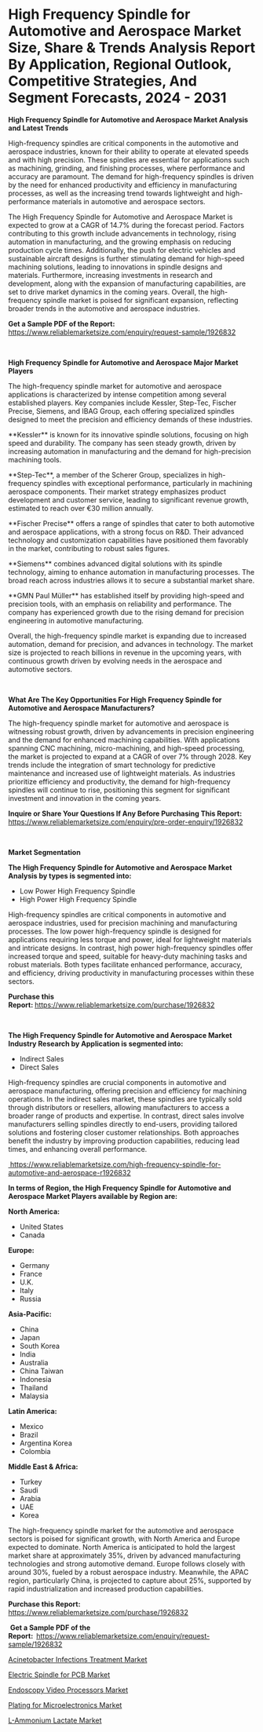 <p><h1>High Frequency Spindle for Automotive and Aerospace Market Size, Share & Trends Analysis Report By Application, Regional Outlook, Competitive Strategies, And Segment Forecasts, 2024 - 2031</h1></p><p><strong>High Frequency Spindle for Automotive and Aerospace Market Analysis and Latest Trends</strong></p>
<p><p>High-frequency spindles are critical components in the automotive and aerospace industries, known for their ability to operate at elevated speeds and with high precision. These spindles are essential for applications such as machining, grinding, and finishing processes, where performance and accuracy are paramount. The demand for high-frequency spindles is driven by the need for enhanced productivity and efficiency in manufacturing processes, as well as the increasing trend towards lightweight and high-performance materials in automotive and aerospace sectors.</p><p>The High Frequency Spindle for Automotive and Aerospace Market is expected to grow at a CAGR of 14.7% during the forecast period. Factors contributing to this growth include advancements in technology, rising automation in manufacturing, and the growing emphasis on reducing production cycle times. Additionally, the push for electric vehicles and sustainable aircraft designs is further stimulating demand for high-speed machining solutions, leading to innovations in spindle designs and materials. Furthermore, increasing investments in research and development, along with the expansion of manufacturing capabilities, are set to drive market dynamics in the coming years. Overall, the high-frequency spindle market is poised for significant expansion, reflecting broader trends in the automotive and aerospace industries.</p></p>
<p><strong>Get a Sample PDF of the Report:&nbsp;</strong> <a href="https://www.reliablemarketsize.com/enquiry/request-sample/1926832?utm_campaign=1592&utm_medium=2&utm_source=Github&utm_content=ia&utm_term=25102024&utm_id=high-frequency-spindle-for-automotive-and-aerospace">https://www.reliablemarketsize.com/enquiry/request-sample/1926832</a></p>
<p>&nbsp;</p>
<p><strong>High Frequency Spindle for Automotive and Aerospace Major Market Players</strong></p>
<p><p>The high-frequency spindle market for automotive and aerospace applications is characterized by intense competition among several established players. Key companies include Kessler, Step-Tec, Fischer Precise, Siemens, and IBAG Group, each offering specialized spindles designed to meet the precision and efficiency demands of these industries.</p><p>**Kessler** is known for its innovative spindle solutions, focusing on high speed and durability. The company has seen steady growth, driven by increasing automation in manufacturing and the demand for high-precision machining tools.</p><p>**Step-Tec**, a member of the Scherer Group, specializes in high-frequency spindles with exceptional performance, particularly in machining aerospace components. Their market strategy emphasizes product development and customer service, leading to significant revenue growth, estimated to reach over €30 million annually.</p><p>**Fischer Precise** offers a range of spindles that cater to both automotive and aerospace applications, with a strong focus on R&D. Their advanced technology and customization capabilities have positioned them favorably in the market, contributing to robust sales figures.</p><p>**Siemens** combines advanced digital solutions with its spindle technology, aiming to enhance automation in manufacturing processes. The broad reach across industries allows it to secure a substantial market share.</p><p>**GMN Paul Müller** has established itself by providing high-speed and precision tools, with an emphasis on reliability and performance. The company has experienced growth due to the rising demand for precision engineering in automotive manufacturing.</p><p>Overall, the high-frequency spindle market is expanding due to increased automation, demand for precision, and advances in technology. The market size is projected to reach billions in revenue in the upcoming years, with continuous growth driven by evolving needs in the aerospace and automotive sectors.</p></p>
<p>&nbsp;</p>
<p><strong>What Are The Key Opportunities For High Frequency Spindle for Automotive and Aerospace Manufacturers?</strong></p>
<p><p>The high-frequency spindle market for automotive and aerospace is witnessing robust growth, driven by advancements in precision engineering and the demand for enhanced machining capabilities. With applications spanning CNC machining, micro-machining, and high-speed processing, the market is projected to expand at a CAGR of over 7% through 2028. Key trends include the integration of smart technology for predictive maintenance and increased use of lightweight materials. As industries prioritize efficiency and productivity, the demand for high-frequency spindles will continue to rise, positioning this segment for significant investment and innovation in the coming years.</p></p>
<p><strong>Inquire or Share Your Questions If Any Before Purchasing This Report:</strong> <a href="https://www.reliablemarketsize.com/enquiry/pre-order-enquiry/1926832?utm_campaign=1592&utm_medium=2&utm_source=Github&utm_content=ia&utm_term=25102024&utm_id=high-frequency-spindle-for-automotive-and-aerospace">https://www.reliablemarketsize.com/enquiry/pre-order-enquiry/1926832</a></p>
<p>&nbsp;</p>
<p><strong>Market Segmentation</strong></p>
<p><strong>The High Frequency Spindle for Automotive and Aerospace Market Analysis by types is segmented into:</strong></p>
<p><ul><li>Low Power High Frequency Spindle</li><li>High Power High Frequency Spindle</li></ul></p>
<p><p>High-frequency spindles are critical components in automotive and aerospace industries, used for precision machining and manufacturing processes. The low power high-frequency spindle is designed for applications requiring less torque and power, ideal for lightweight materials and intricate designs. In contrast, high power high-frequency spindles offer increased torque and speed, suitable for heavy-duty machining tasks and robust materials. Both types facilitate enhanced performance, accuracy, and efficiency, driving productivity in manufacturing processes within these sectors.</p></p>
<p><strong>Purchase this Report:&nbsp;</strong><a href="https://www.reliablemarketsize.com/purchase/1926832?utm_campaign=1592&utm_medium=2&utm_source=Github&utm_content=ia&utm_term=25102024&utm_id=high-frequency-spindle-for-automotive-and-aerospace">https://www.reliablemarketsize.com/purchase/1926832</a></p>
<p>&nbsp;</p>
<p><strong>The High Frequency Spindle for Automotive and Aerospace Market Industry Research by Application is segmented into:</strong></p>
<p><ul><li>Indirect Sales</li><li>Direct Sales</li></ul></p>
<p><p>High-frequency spindles are crucial components in automotive and aerospace manufacturing, offering precision and efficiency for machining operations. In the indirect sales market, these spindles are typically sold through distributors or resellers, allowing manufacturers to access a broader range of products and expertise. In contrast, direct sales involve manufacturers selling spindles directly to end-users, providing tailored solutions and fostering closer customer relationships. Both approaches benefit the industry by improving production capabilities, reducing lead times, and enhancing overall performance.</p></p>
<p><a href="https://www.reliablemarketsize.com/high-frequency-spindle-for-automotive-and-aerospace-r1926832?utm_campaign=1592&utm_medium=2&utm_source=Github&utm_content=ia&utm_term=25102024&utm_id=high-frequency-spindle-for-automotive-and-aerospace">&nbsp;https://www.reliablemarketsize.com/high-frequency-spindle-for-automotive-and-aerospace-r1926832</a></p>
<p><strong>In terms of Region, the High Frequency Spindle for Automotive and Aerospace Market Players available by Region are:</strong></p>
<p>
    <p> <strong> North America: </strong>
        <ul>
            <li>United States</li>
            <li>Canada</li>
        </ul>
        </p> 
    <p> <strong> Europe: </strong>
        <ul>
            <li>Germany</li>
            <li>France</li>
            <li>U.K.</li>
            <li>Italy</li>
            <li>Russia</li>
        </ul>
        </p> 
    <p> <strong> Asia-Pacific: </strong>
        <ul>
            <li>China</li>
            <li>Japan</li>
            <li>South Korea</li>
            <li>India</li>
            <li>Australia</li>
            <li>China Taiwan</li>
            <li>Indonesia</li>
            <li>Thailand</li>
            <li>Malaysia</li>
        </ul>
        </p> 
    <p> <strong> Latin America: </strong>
        <ul>
            <li>Mexico</li>
            <li>Brazil</li>
            <li>Argentina Korea</li>
            <li>Colombia</li>
        </ul>
        </p> 
    <p> <strong> Middle East & Africa: </strong>
        <ul>
            <li>Turkey</li>
            <li>Saudi</li>
            <li>Arabia</li>
            <li>UAE</li>
            <li>Korea</li>
        </ul>
    </p>
    </p>
<p><p>The high-frequency spindle market for the automotive and aerospace sectors is poised for significant growth, with North America and Europe expected to dominate. North America is anticipated to hold the largest market share at approximately 35%, driven by advanced manufacturing technologies and strong automotive demand. Europe follows closely with around 30%, fueled by a robust aerospace industry. Meanwhile, the APAC region, particularly China, is projected to capture about 25%, supported by rapid industrialization and increased production capabilities.</p></p>
<p><strong>Purchase this Report: </strong><a href="https://www.reliablemarketsize.com/purchase/1926832?utm_campaign=1592&utm_medium=2&utm_source=Github&utm_content=ia&utm_term=25102024&utm_id=high-frequency-spindle-for-automotive-and-aerospace">https://www.reliablemarketsize.com/purchase/1926832</a></p>
<p>&nbsp;<strong>Get a Sample PDF of the Report:&nbsp;&nbsp;</strong><a href="https://www.reliablemarketsize.com/enquiry/request-sample/1926832?utm_campaign=1592&utm_medium=2&utm_source=Github&utm_content=ia&utm_term=25102024&utm_id=high-frequency-spindle-for-automotive-and-aerospace">https://www.reliablemarketsize.com/enquiry/request-sample/1926832</a></p>
<p><strong></strong></p>
<p><p><a href="https://www.linkedin.com/pulse/investing-acinetobacter-infections-treatment-market-vvz3c?utm_campaign=1592&utm_medium=2&utm_source=Github&utm_content=ia&utm_term=25102024&utm_id=high-frequency-spindle-for-automotive-and-aerospace">Acinetobacter Infections Treatment Market</a></p><p><a href="https://github.com/NargisHussain432/Market-Research-Report-List-1/blob/main/electric-spindle-for-pcb-market.md?utm_campaign=1592&utm_medium=2&utm_source=Github&utm_content=ia&utm_term=25102024&utm_id=high-frequency-spindle-for-automotive-and-aerospace">Electric Spindle for PCB Market</a></p><p><a href="https://www.linkedin.com/pulse/strategic-insights-global-endoscopy-video-processors-market-7xrle?utm_campaign=1592&utm_medium=2&utm_source=Github&utm_content=ia&utm_term=25102024&utm_id=high-frequency-spindle-for-automotive-and-aerospace">Endoscopy Video Processors Market</a></p><p><a href="https://www.linkedin.com/pulse/comprehensive-plating-microelectronics-market-report-regional-6pibc?utm_campaign=1592&utm_medium=2&utm_source=Github&utm_content=ia&utm_term=25102024&utm_id=high-frequency-spindle-for-automotive-and-aerospace">Plating for Microelectronics Market</a></p><p><a href="https://www.linkedin.com/pulse/in-depth-analysis-global-l-ammonium-lactate-market-scope-its-rapid-ic90c?utm_campaign=1592&utm_medium=2&utm_source=Github&utm_content=ia&utm_term=25102024&utm_id=high-frequency-spindle-for-automotive-and-aerospace">L-Ammonium Lactate Market</a></p></p>